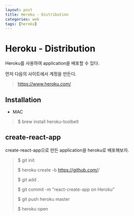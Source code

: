 ```yaml
---
layout: post
title: Heroku - Distribution
categories: web
tags: [heroku]
---
```


# Heroku - Distribution

Heroku를 사용하여 application을 배포할 수 있다.

먼저 다음의 사이트에서 계정을 만든다.

>  https://www.heroku.com/

## Installation

- MAC

> $ brew install heroku-toolbelt

## create-react-app

create-react-app으로 만든 application을 heroku로 배포해보자.

> $ git init
>
> $ heroku create -b https://github.com/<account>/<project>
>
> $ git add .
>
> $ git commit -m "react-create-app on Heroku"
>
> $ git push heroku master
>
> $ heroku open

